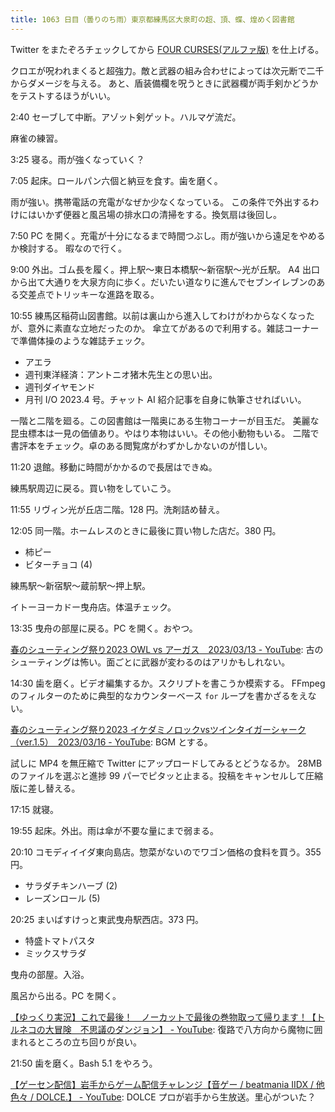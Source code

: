 ```yaml
---
title: 1063 日目（曇りのち雨）東京都練馬区大泉町の超、頂、蝶、煌めく図書館
---
```


Twitter をまたぞろチェックしてから [FOUR CURSES(アルファ版)][dtp23a] を仕上げる。

クロエが呪われまくると超強力。敵と武器の組み合わせによっては次元断で二千からダメージを与える。
あと、盾装備欄を呪うときに武器欄が両手剣かどうかをテストするほうがいい。

2:40 セーブして中断。アゾット剣ゲット。ハルマゲ流だ。

麻雀の練習。

3:25 寝る。雨が強くなっていく？

7:05 起床。ロールパン六個と納豆を食す。歯を磨く。

雨が強い。携帯電話の充電がなぜか少なくなっている。
この条件で外出するわけにはいかず便器と風呂場の排水口の清掃をする。換気扇は後回し。

7:50 PC を開く。充電が十分になるまで時間つぶし。雨が強いから遠足をやめるか検討する。
暇なので行く。

9:00 外出。ゴム長を履く。押上駅～東日本橋駅～新宿駅～光が丘駅。
A4 出口から出て大通りを大泉方向に歩く。だいたい道なりに進んでセブンイレブンのある交差点でトリッキーな進路を取る。

10:55 練馬区稲荷山図書館。以前は裏山から進入してわけがわからなくなったが、意外に素直な立地だったのか。
傘立てがあるので利用する。雑誌コーナーで準備体操のような雑誌チェック。

* アエラ
* 週刊東洋経済：アントニオ猪木先生との思い出。
* 週刊ダイヤモンド
* 月刊 I/O 2023.4 号。チャット AI 紹介記事を自身に執筆させればいい。

一階と二階を廻る。この図書館は一階奥にある生物コーナーが目玉だ。
美麗な昆虫標本は一見の価値あり。やはり本物はいい。その他小動物もいる。
二階で書評本をチェック。卓のある閲覧席がわずかしかないのが惜しい。

11:20 退館。移動に時間がかかるので長居はできぬ。

練馬駅周辺に戻る。買い物をしていこう。

11:55 リヴィン光が丘店二階。128 円。洗剤詰め替え。

12:05 同一階。ホームレスのときに最後に買い物した店だ。380 円。

* 柿ピー
* ビターチョコ (4)

練馬駅～新宿駅～蔵前駅～押上駅。

イトーヨーカドー曳舟店。体温チェック。

13:35 曳舟の部屋に戻る。PC を開く。おやつ。

[春のシューティング祭り2023 OWL vs アーガス　2023/03/13 - YouTube](https://www.youtube.com/watch?v=0UiP5RPf-kE):
古のシューティングは怖い。面ごとに武器が変わるのはアリかもしれない。

14:30 歯を磨く。ビデオ編集するか。スクリプトを書こうか模索する。
FFmpeg のフィルターのために典型的なカウンターベース `for` ループを書かざるをえない。

[春のシューティング祭り2023 イケダミノロックvsツインタイガーシャーク（ver.1.5）　2023/03/16 - YouTube](https://www.youtube.com/watch?v=FEb1pKWCEuE):
BGM とする。

試しに MP4 を無圧縮で Twitter にアップロードしてみるとどうなるか。
28MB のファイルを選ぶと進捗 99 パーでピタッと止まる。投稿をキャンセルして圧縮版に差し替える。

17:15 就寝。

19:55 起床。外出。雨は傘が不要な量にまで弱まる。

20:10 コモディイイダ東向島店。惣菜がないのでワゴン価格の食料を買う。355 円。

* サラダチキンハーブ (2)
* レーズンロール (5)

20:25 まいばすけっと東武曳舟駅西店。373 円。

* 特盛トマトパスタ
* ミックスサラダ

曳舟の部屋。入浴。

風呂から出る。PC を開く。

[【ゆっくり実況】これで最後！　ノーカットで最後の巻物取って帰ります！【トルネコの大冒険　不思議のダンジョン】 - YouTube](https://www.youtube.com/watch?v=bA-exO4MEPQ):
復路で八方向から魔物に囲まれるところの立ち回りが良い。

21:50 歯を磨く。Bash 5.1 をやろう。

[【ゲーセン配信】岩手からゲーム配信チャレンジ【音ゲー / beatmania IIDX / 他色々 / DOLCE.】 - YouTube](https://www.youtube.com/watch?v=jIcASeP6W8w):
DOLCE プロが岩手から生放送。里心がついた？

[dtp23a]: https://wodifes.net/game/show/520
